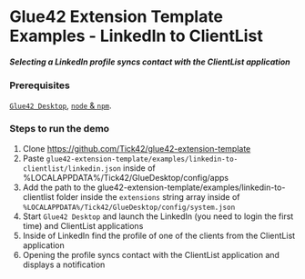 Glue42 Extension Template Examples - LinkedIn to ClientList
===========================================================

##### Selecting a LinkedIn profile syncs contact with the ClientList application

### Prerequisites

[```Glue42 Desktop```](https://glue42.com), [```node``` & ```npm```](https://nodejs.org/en/).

### Steps to run the demo

1. Clone https://github.com/Tick42/glue42-extension-template
2. Paste ```glue42-extension-template/examples/linkedin-to-clientlist/linkedin.json``` inside of %LOCALAPPDATA%/Tick42/GlueDesktop/config/apps
3. Add the path to the glue42-extension-template/examples/linkedin-to-clientlist folder inside the ```extensions``` string array inside of ```%LOCALAPPDATA%/Tick42/GlueDesktop/config/system.json```
4. Start ```Glue42 Desktop``` and launch the LinkedIn (you need to login the first time) and ClientList applications
5. Inside of LinkedIn find the profile of one of the clients from the ClientList application
6. Opening the profile syncs contact with the ClientList application and displays a notification
